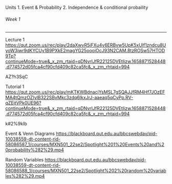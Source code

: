 
Units
    1. Event & Probability 
    2. Independence & conditional probaility


###### Week 1 
----------------------------------

Lecture 1
https://qut.zoom.us/rec/play/2daXwvR5jFXu4y6ERBvw5UpK5xUlf1zndcu8UyoW3jwr9dKYCUy1B9PXkE2magYG25oooiOcJ93N2CAM.8tzROSw57HTOD9Tp?continueMode=true&_x_zm_rtaid=qDNvrIJfR22125DVEtIizw.1658871528448.d774572d05fca4cf90cfd409c82ca5fc&_x_zm_rhtaid=994

AZ?h3SqC


Tutorial 1
https://qut.zoom.us/rec/play/mKTKWBdnacjYsMSL7gSQAJJfRM4Hf7JOzEFMA4tQmzOZIylB322SBvMkc3zdq6IkxJrJ-aaeaq5qCyPp.RV-qZEjtVPk0UE96?continueMode=true&_x_zm_rtaid=qDNvrIJfR22125DVEtIizw.1658871528448.d774572d05fca4cf90cfd409c82ca5fc&_x_zm_rhtaid=994

k#2%9kIb



Event & Venn Diagrams
https://blackboard.qut.edu.au/bbcswebdav/pid-10038559-dt-content-rid-58086587_1/courses/MXN501_22se2/Spotlight%201%20Events%20and%20probability%282%29.mp4


Random Variables
https://blackboard.qut.edu.au/bbcswebdav/pid-10038559-dt-content-rid-58086588_1/courses/MXN501_22se2/Spotlight%202%20random%20variables%282%29.mp4
